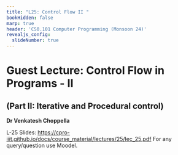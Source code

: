 ```yaml
---
title: "L25: Control Flow II "
bookHidden: false
marp: true
header: 'CS0.101 Computer Programming (Monsoon 24)'
revealjs_config:
  slideNumber: true
---
```

# Guest Lecture: Control Flow in Programs - II
## (Part II: Iterative and Procedural control)

__Dr Venkatesh Choppella__ 


L-25 Slides: https://cpro-iiit.github.io/docs/course_material/lectures/25/lec_25.pdf 
For any query/question use Moodel.